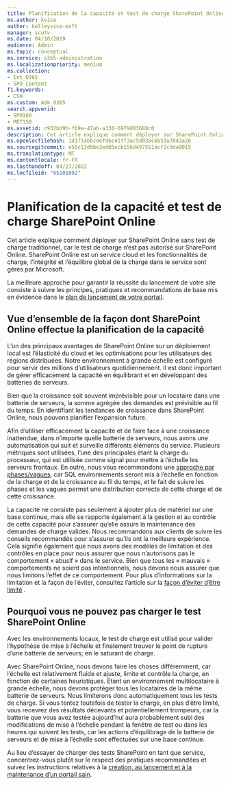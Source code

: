 ```yaml
---
title: Planification de la capacité et test de charge SharePoint Online
ms.author: kvice
author: kelleyvice-msft
manager: scotv
ms.date: 04/10/2019
audience: Admin
ms.topic: conceptual
ms.service: o365-administration
ms.localizationpriority: medium
ms.collection:
- Ent_O365
- SPO_Content
f1.keywords:
- CSH
ms.custom: Adm_O365
search.appverid:
- SPO160
- MET150
ms.assetid: c932bd9b-fb9a-47ab-a330-6979d03688c0
description: Cet article explique comment déployer sur SharePoint Online sans effectuer de tests de charge traditionnels, car il n’est pas autorisé.
ms.openlocfilehash: 1d1714bbcdefdbc41ff3ac5d038c6b59a7043a26
ms.sourcegitcommit: e50c13d9be3ed05ecb156d497551acf2c9da9015
ms.translationtype: MT
ms.contentlocale: fr-FR
ms.lasthandoff: 04/27/2022
ms.locfileid: "65101092"
---
```

# <a name="capacity-planning-and-load-testing-sharepoint-online"></a>Planification de la capacité et test de charge SharePoint Online
Cet article explique comment déployer sur SharePoint Online sans test de charge traditionnel, car le test de charge n’est pas autorisé sur SharePoint Online. SharePoint Online est un service cloud et les fonctionnalités de charge, l’intégrité et l’équilibre global de la charge dans le service sont gérés par Microsoft.
  
La meilleure approche pour garantir la réussite du lancement de votre site consiste à suivre les principes, pratiques et recommandations de base mis en évidence dans le [plan de lancement de votre portail](planportallaunchroll-out.md).

## <a name="overview-of-how-sharepoint-online-performs-capacity-planning"></a>Vue d’ensemble de la façon dont SharePoint Online effectue la planification de la capacité 
L’un des principaux avantages de SharePoint Online sur un déploiement local est l’élasticité du cloud et les optimisations pour les utilisateurs des régions distribuées. Notre environnement à grande échelle est configuré pour servir des millions d’utilisateurs quotidiennement. Il est donc important de gérer efficacement la capacité en équilibrant et en développant des batteries de serveurs.
  
Bien que la croissance soit souvent imprévisible pour un locataire dans une batterie de serveurs, la somme agrégée des demandes est prévisible au fil du temps. En identifiant les tendances de croissance dans SharePoint Online, nous pouvons planifier l’expansion future.
  
Afin d’utiliser efficacement la capacité et de faire face à une croissance inattendue, dans n’importe quelle batterie de serveurs, nous avons une automatisation qui suit et surveille différents éléments du service. Plusieurs métriques sont utilisées, l’une des principales étant la charge du processeur, qui est utilisée comme signal pour mettre à l’échelle les serveurs frontaux. En outre, nous vous recommandons une [approche par phases/vagues](planportallaunchroll-out.md), car SQL environnements seront mis à l’échelle en fonction de la charge et de la croissance au fil du temps, et le fait de suivre les phases et les vagues permet une distribution correcte de cette charge et de cette croissance. 

La capacité ne consiste pas seulement à ajouter plus de matériel sur une base continue, mais elle se rapporte également à la gestion et au contrôle de cette capacité pour s’assurer qu’elle assure la maintenance des demandes de charge valides. Nous recommandons aux clients de suivre les conseils recommandés pour s’assurer qu’ils ont la meilleure expérience. Cela signifie également que nous avons des modèles de limitation et des contrôles en place pour nous assurer que nous n’autorisons pas le comportement « abusif » dans le service. Bien que tous les « mauvais » comportements ne soient pas intentionnels, nous devons nous assurer que nous limitons l’effet de ce comportement. Pour plus d’informations sur la limitation et la façon de l’éviter, consultez l’article sur la [façon d’éviter d’être limité](/sharepoint/dev/general-development/how-to-avoid-getting-throttled-or-blocked-in-sharepoint-online) .

## <a name="why-you-cannot-load-test-sharepoint-online"></a>Pourquoi vous ne pouvez pas charger le test SharePoint Online
Avec les environnements locaux, le test de charge est utilisé pour valider l’hypothèse de mise à l’échelle et finalement trouver le point de rupture d’une batterie de serveurs; en le saturant de charge. 

Avec SharePoint Online, nous devons faire les choses différemment, car l’échelle est relativement fluide et ajuste, limite et contrôle la charge, en fonction de certaines heuristiques. Étant un environnement multilocataire à grande échelle, nous devons protéger tous les locataires de la même batterie de serveurs. Nous limiterons donc automatiquement tous les tests de charge. Si vous tentez toutefois de tester la charge, en plus d’être limité, vous recevrez des résultats décevants et potentiellement trompeurs, car la batterie que vous avez testée aujourd’hui aura probablement subi des modifications de mise à l’échelle pendant la fenêtre de test ou dans les heures qui suivent les tests, car les actions d’équilibrage de la batterie de serveurs et de mise à l’échelle sont effectuées sur une base continue.

Au lieu d’essayer de charger des tests SharePoint en tant que service, concentrez-vous plutôt sur le respect des pratiques recommandées et suivez les instructions relatives à la [création, au lancement et à la maintenance d’un portail sain](/sharepoint/portal-health).